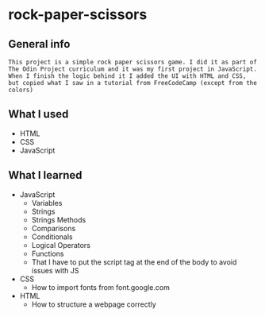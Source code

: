 # rock-paper-scissors
## General info
    This project is a simple rock paper scissors game. I did it as part of The Odin Project curriculum and it was my first project in JavaScript.
    When I finish the logic behind it I added the UI with HTML and CSS, but copied what I saw in a tutorial from FreeCodeCamp (except from the colors)

## What I used
  *  HTML
  *  CSS
  *  JavaScript

## What I learned
  * JavaScript
    -  Variables
    -  Strings
    -  Strings Methods
    -  Comparisons
    -  Conditionals
    -  Logical Operators
    -  Functions
    -  That I have to put the script tag at the end of the body to avoid issues with JS
  * CSS
    - How to import fonts from font.google.com
  * HTML
    - How to structure a webpage correctly

